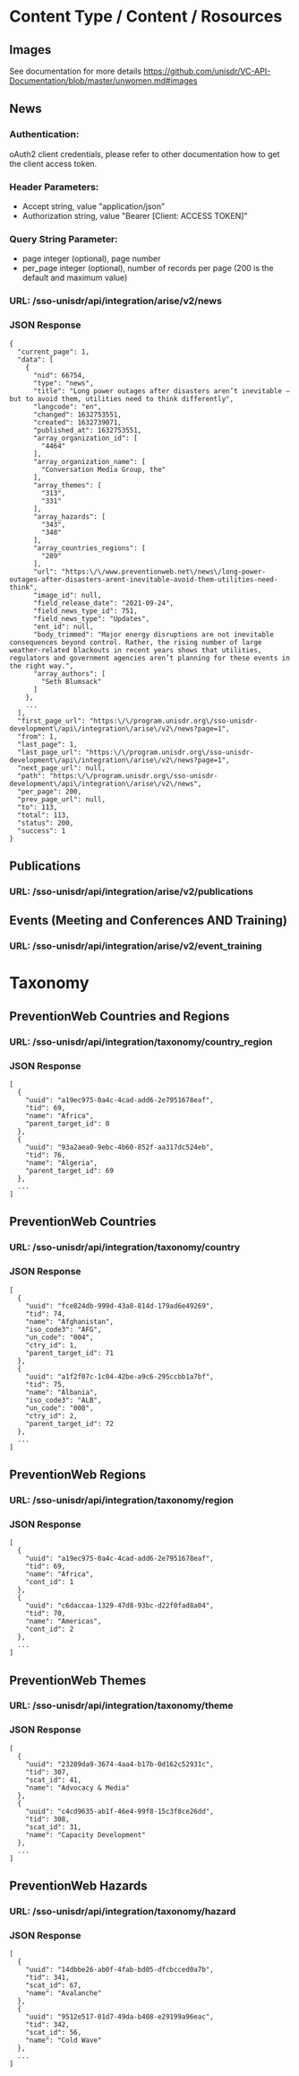 # Content Type / Content / Rosources

## Images

See documentation for more details https://github.com/unisdr/VC-API-Documentation/blob/master/unwomen.md#images

## News

### Authentication:

oAuth2 client credentials, please refer to other documentation how to get the client access token.

### Header Parameters:

* Accept string, value "application/json"
* Authorization string, value "Bearer [Client: ACCESS TOKEN]"

### Query String Parameter:

* page integer (optional), page number
* per_page integer (optional), number of records per page (200 is the default and maximum value)

### URL: /sso-unisdr/api/integration/arise/v2/news

### JSON Response

```shell
{
  "current_page": 1,
  "data": [
    {
      "nid": 66754,
      "type": "news",
      "title": "Long power outages after disasters aren’t inevitable – but to avoid them, utilities need to think differently",
      "langcode": "en",
      "changed": 1632753551,
      "created": 1632739071,
      "published_at": 1632753551,
      "array_organization_id": [
        "4464"
      ],
      "array_organization_name": [
        "Conversation Media Group, the"
      ],
      "array_themes": [
        "313",
        "331"
      ],
      "array_hazards": [
        "343",
        "348"
      ],
      "array_countries_regions": [
        "289"
      ],
      "url": "https:\/\/www.preventionweb.net\/news\/long-power-outages-after-disasters-arent-inevitable-avoid-them-utilities-need-think",
      "image_id": null,
      "field_release_date": "2021-09-24",
      "field_news_type_id": 751,
      "field_news_type": "Updates",
      "ent_id": null,
      "body_trimmed": "Major energy disruptions are not inevitable consequences beyond control. Rather, the rising number of large weather-related blackouts in recent years shows that utilities, regulators and government agencies aren’t planning for these events in the right way.",
      "array_authors": [
        "Seth Blumsack"
      ]
    },
    ...
  ],
  "first_page_url": "https:\/\/program.unisdr.org\/sso-unisdr-development\/api\/integration\/arise\/v2\/news?page=1",
  "from": 1,
  "last_page": 1,
  "last_page_url": "https:\/\/program.unisdr.org\/sso-unisdr-development\/api\/integration\/arise\/v2\/news?page=1",
  "next_page_url": null,
  "path": "https:\/\/program.unisdr.org\/sso-unisdr-development\/api\/integration\/arise\/v2\/news",
  "per_page": 200,
  "prev_page_url": null,
  "to": 113,
  "total": 113,
  "status": 200,
  "success": 1
}
```


## Publications

### URL: /sso-unisdr/api/integration/arise/v2/publications



## Events (Meeting and Conferences AND Training)

### URL: /sso-unisdr/api/integration/arise/v2/event_training



# Taxonomy

## PreventionWeb Countries and Regions

### URL: /sso-unisdr/api/integration/taxonomy/country_region

### JSON Response
```shell
[
  {
    "uuid": "a19ec975-0a4c-4cad-add6-2e7951678eaf",
    "tid": 69,
    "name": "Africa",
    "parent_target_id": 0
  },
  {
    "uuid": "93a2aea0-9ebc-4b60-852f-aa317dc524eb",
    "tid": 76,
    "name": "Algeria",
    "parent_target_id": 69
  },
  ...
]
```

## PreventionWeb Countries

### URL: /sso-unisdr/api/integration/taxonomy/country

### JSON Response
```shell
[
  {
    "uuid": "fce824db-999d-43a8-814d-179ad6e49269",
    "tid": 74,
    "name": "Afghanistan",
    "iso_code3": "AFG",
    "un_code": "004",
    "ctry_id": 1,
    "parent_target_id": 71
  },
  {
    "uuid": "a1f2f07c-1c04-42be-a9c6-295ccbb1a7bf",
    "tid": 75,
    "name": "Albania",
    "iso_code3": "ALB",
    "un_code": "008",
    "ctry_id": 2,
    "parent_target_id": 72
  },
  ...
]
```

## PreventionWeb Regions

### URL: /sso-unisdr/api/integration/taxonomy/region

### JSON Response

```shell
[
  {
    "uuid": "a19ec975-0a4c-4cad-add6-2e7951678eaf",
    "tid": 69,
    "name": "Africa",
    "cont_id": 1
  },
  {
    "uuid": "c6daccaa-1329-47d8-93bc-d22f0fad8a04",
    "tid": 70,
    "name": "Americas",
    "cont_id": 2
  },
  ...
]
```


## PreventionWeb Themes

### URL: /sso-unisdr/api/integration/taxonomy/theme

### JSON Response

```shell
[
  {
    "uuid": "23289da9-3674-4aa4-b17b-0d162c52931c",
    "tid": 307,
    "scat_id": 41,
    "name": "Advocacy & Media"
  },
  {
    "uuid": "c4cd9635-ab1f-46e4-99f8-15c3f8ce26dd",
    "tid": 308,
    "scat_id": 31,
    "name": "Capacity Development"
  },
  ...
]
```

## PreventionWeb Hazards

### URL: /sso-unisdr/api/integration/taxonomy/hazard

### JSON Response

```shell
[
  {
    "uuid": "14dbbe26-ab0f-4fab-bd05-dfcbcced0a7b",
    "tid": 341,
    "scat_id": 67,
    "name": "Avalanche"
  },
  {
    "uuid": "9512e517-01d7-49da-b408-e29199a96eac",
    "tid": 342,
    "scat_id": 56,
    "name": "Cold Wave"
  },
  ...
]
```

